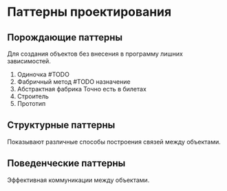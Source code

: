 # Паттерны проектирования

## Порождающие паттерны
Для создания объектов без внесения
в программу лишних зависимостей.  
1. Одиночка #TODO
2. Фабричный метод #TODO назначение
3. Абстрактная фабрика 
	Точно есть в билетах
4. Строитель
5. Прототип

## Структурные паттерны
Показывают различные способы
построения связей между объектами.

## Поведенческие паттерны
Эффективная коммуникации между
объектами.

